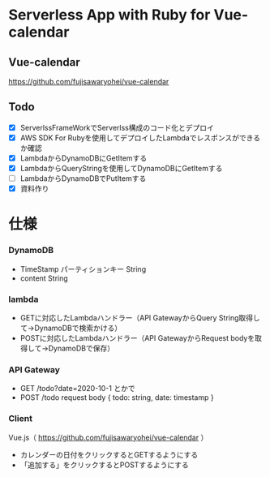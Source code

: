 # Serverless App with Ruby for Vue-calendar
## Vue-calendar
https://github.com/fujisawaryohei/vue-calendar
## Todo
- [x] ServerlssFrameWorkでServerlss構成のコード化とデプロイ
- [x] AWS SDK For Rubyを使用してデプロイしたLambdaでレスポンスができるか確認
- [x] LambdaからDynamoDBにGetItemする
- [x] LambdaからQueryStringを使用してDynamoDBにGetItemする
- [ ] LambdaからDynamoDBでPutItemする
- [x] 資料作り

# 仕様
### DynamoDB
- TimeStamp    パーティションキー       String
- content                            String

### lambda
- GETに対応したLambdaハンドラー（API GatewayからQuery String取得して→DynamoDBで検索かける）
- POSTに対応したLambdaハンドラー（API GatewayからRequest bodyを取得して→DynamoDBで保存）

### API Gateway
- GET /todo?date=2020-10-1 とかで
- POST /todo request body { todo: string, date: timestamp }

### Client
Vue.js（ https://github.com/fujisawaryohei/vue-calendar ）
- カレンダーの日付をクリックするとGETするようにする
- 「追加する」をクリックするとPOSTするようにする

